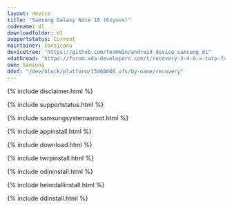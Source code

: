 ```yaml
---
layout: device
title: "Samsung Galaxy Note 10 (Exynos)"
codename: d1
downloadfolder: d1
supportstatus: Current
maintainer: corsicanu
devicetree: "https://github.com/TeamWin/android_device_samsung_d1"
xdathread: "https://forum.xda-developers.com/t/recovery-3-4-0-x-twrp-for-galaxy-note-10-5g-exynos.4198409/"
oem: Samsung
ddof: "/dev/block/platform/13d60000.ufs/by-name/recovery"
---
```


{% include disclaimer.html %}

{% include supportstatus.html %}

{% include samsungsystemasroot.html %}

{% include appinstall.html %}

{% include download.html %}

{% include twrpinstall.html %}

{% include odininstall.html %}

{% include heimdallinstall.html %}

{% include ddinstall.html %}
